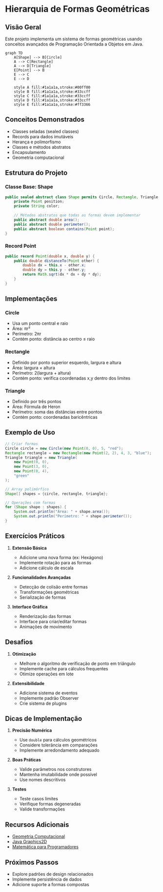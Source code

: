 # Hierarquia de Formas Geométricas

## Visão Geral
Este projeto implementa um sistema de formas geométricas usando conceitos avançados de Programação Orientada a Objetos em Java.

```mermaid
graph TD
    A[Shape] --> B[Circle]
    A --> C[Rectangle]
    A --> D[Triangle]
    E[Point] --> B
    E --> C
    E --> D
    
    style A fill:#1a1a1a,stroke:#00ff00
    style B fill:#1a1a1a,stroke:#33ccff
    style C fill:#1a1a1a,stroke:#33ccff
    style D fill:#1a1a1a,stroke:#33ccff
    style E fill:#1a1a1a,stroke:#ff3366
```

## Conceitos Demonstrados
- Classes seladas (sealed classes)
- Records para dados imutáveis
- Herança e polimorfismo
- Classes e métodos abstratos
- Encapsulamento
- Geometria computacional

## Estrutura do Projeto

### Classe Base: Shape
```java
public sealed abstract class Shape permits Circle, Rectangle, Triangle {
    private Point position;
    private String color;
    
    // Métodos abstratos que todas as formas devem implementar
    public abstract double area();
    public abstract double perimeter();
    public abstract boolean contains(Point point);
}
```

### Record Point
```java
public record Point(double x, double y) {
    public double distanceTo(Point other) {
        double dx = this.x - other.x;
        double dy = this.y - other.y;
        return Math.sqrt(dx * dx + dy * dy);
    }
}
```

## Implementações

### Circle
- Usa um ponto central e raio
- Área: πr²
- Perímetro: 2πr
- Contém ponto: distância ao centro ≤ raio

### Rectangle
- Definido por ponto superior esquerdo, largura e altura
- Área: largura × altura
- Perímetro: 2(largura + altura)
- Contém ponto: verifica coordenadas x,y dentro dos limites

### Triangle
- Definido por três pontos
- Área: Fórmula de Heron
- Perímetro: soma das distâncias entre pontos
- Contém ponto: coordenadas baricêntricas

## Exemplo de Uso

```java
// Criar formas
Circle circle = new Circle(new Point(0, 0), 5, "red");
Rectangle rectangle = new Rectangle(new Point(2, 2), 4, 3, "blue");
Triangle triangle = new Triangle(
    new Point(0, 0),
    new Point(3, 0),
    new Point(0, 4),
    "green"
);

// Array polimórfico
Shape[] shapes = {circle, rectangle, triangle};

// Operações com formas
for (Shape shape : shapes) {
    System.out.println("Área: " + shape.area());
    System.out.println("Perímetro: " + shape.perimeter());
}
```

## Exercícios Práticos

1. **Extensão Básica**
   - Adicione uma nova forma (ex: Hexágono)
   - Implemente rotação para as formas
   - Adicione cálculo de escala

2. **Funcionalidades Avançadas**
   - Detecção de colisão entre formas
   - Transformações geométricas
   - Serialização de formas

3. **Interface Gráfica**
   - Renderização das formas
   - Interface para criar/editar formas
   - Animações de movimento

## Desafios

1. **Otimização**
   - Melhore o algoritmo de verificação de ponto em triângulo
   - Implemente cache para cálculos frequentes
   - Otimize operações em lote

2. **Extensibilidade**
   - Adicione sistema de eventos
   - Implemente padrão Observer
   - Crie sistema de plugins

## Dicas de Implementação

1. **Precisão Numérica**
   - Use `double` para cálculos geométricos
   - Considere tolerância em comparações
   - Implemente arredondamento adequado

2. **Boas Práticas**
   - Valide parâmetros nos construtores
   - Mantenha imutabilidade onde possível
   - Use nomes descritivos

3. **Testes**
   - Teste casos limites
   - Verifique formas degeneradas
   - Valide transformações

## Recursos Adicionais

- [Geometria Computacional](https://www.geeksforgeeks.org/computational-geometry-introduction/)
- [Java Graphics2D](https://docs.oracle.com/javase/tutorial/2d/index.html)
- [Matemática para Programadores](https://www.mathsisfun.com/geometry/index.html)

## Próximos Passos
- Explore padrões de design relacionados
- Implemente persistência de dados
- Adicione suporte a formas compostas